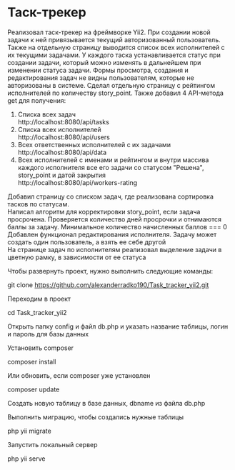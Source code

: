 # Таск-трекер

Реализовал таск-трекер на фреймворке Yii2. При создании новой задачи к ней привязывается текущий авторизованный пользователь. Также на отдельную страницу выводится список всех исполнителей с их текущими задачами. У каждого таска устанавливается статус при создании задачи, который можно изменять в дальнейшем при изменении статуса задачи. Формы просмотра, создания и редактирования задач не видны пользователям, которые не авторизованы в системе. Сделал отдельную страницу с рейтингом исполнителей по количеству story_point. Также добавил 4 API-метода get для получения: </br>
1. Списка всех задач </br>
http://localhost:8080/api/tasks
2. Списка всех исполнителей </br>
http://localhost:8080/api/users
3. Всех ответственных исполнителей с их задачами </br>
http://localhost:8080/api/data
4. Всех исполнителей с именами и рейтингом и внутри массива каждого исполнителя все его задачи со статусом "Решена", story_point и датой закрытия </br>
http://localhost:8080/api/workers-rating

Добавил страницу со списком задач, где реализована сортировка тасков по статусам. </br>
Написал алгоритм для корректировки story_point, если задача просрочена. Проверяется количество дней просрочки и отнимаются баллы за задачу. Минимальное количество начисленных баллов === 0 </br>
Добавлен функционал редактирования исполнителя. Задачу может создать один пользователь, а взять ее себе другой </br>
На странице задач по исполнителям реализовал выделение задачи в цветную рамку, в зависимости от ее статуса </br>

Чтобы развернуть проект, нужно выполнить следующие команды: </br>

git clone https://github.com/alexanderradko190/Task_tracker_yii2.git

Переходим в проект </br>

cd Task_tracker_yii2

Открыть папку config и файл db.php и указать название таблицы, логин и пароль для базы данных </br>

Установить composer </br>

composer install

Или обновить, если composer уже установлен </br>

composer update

Создать новую таблицу в базе данных, dbname из файла db.php </br>

Выполнить миграцию, чтобы создались нужные таблицы </br>

php yii migrate

Запустить локальный сервер </br>

php yii serve

